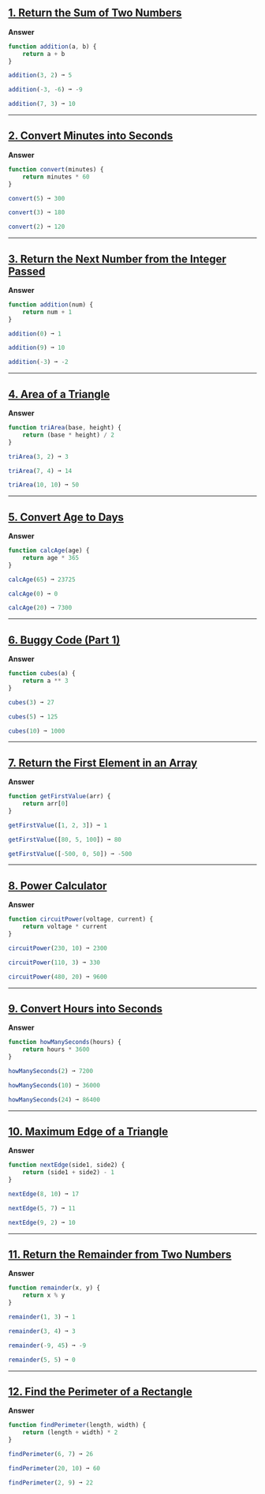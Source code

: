 ## [1. Return the Sum of Two Numbers](https://edabit.com/challenge/3LpBLgNRyaHMvNb4j)

**Answer**

```js
function addition(a, b) {
	return a + b
}

addition(3, 2) ➞ 5

addition(-3, -6) ➞ -9

addition(7, 3) ➞ 10
```

---

## [2. Convert Minutes into Seconds](https://edabit.com/challenge/8q54MKnRrm89pSLmW)

**Answer**

```js
function convert(minutes) {
	return minutes * 60
}

convert(5) ➞ 300

convert(3) ➞ 180

convert(2) ➞ 120

```

---

## [3. Return the Next Number from the Integer Passed](https://edabit.com/challenge/NAQhEoxbofPidLxm9)

**Answer**

```js
function addition(num) {
	return num + 1
}

addition(0) ➞ 1

addition(9) ➞ 10

addition(-3) ➞ -2

```

---

## [4. Area of a Triangle](https://edabit.com/challenge/3CaszbdZYGN4otQD8)

**Answer**

```js
function triArea(base, height) {
	return (base * height) / 2
}

triArea(3, 2) ➞ 3

triArea(7, 4) ➞ 14

triArea(10, 10) ➞ 50

```

---

## [5. Convert Age to Days](https://edabit.com/challenge/bL7hSc6Zh4zZJzGmw)

**Answer**

```js
function calcAge(age) {
	return age * 365
}

calcAge(65) ➞ 23725

calcAge(0) ➞ 0

calcAge(20) ➞ 7300

```
---

## [6. Buggy Code (Part 1)](https://edabit.com/challenge/j7yQbF3J3rToHsDBP)

**Answer**

```js
function cubes(a) {
	return a ** 3
}

cubes(3) ➞ 27

cubes(5) ➞ 125

cubes(10) ➞ 1000

```
---

## [7. Return the First Element in an Array](https://edabit.com/challenge/QaApgtePE6QrCZ64o)

**Answer**

```js
function getFirstValue(arr) {
	return arr[0]
}

getFirstValue([1, 2, 3]) ➞ 1

getFirstValue([80, 5, 100]) ➞ 80

getFirstValue([-500, 0, 50]) ➞ -500

```
---

## [8. Power Calculator](https://edabit.com/challenge/wAdE9te55cowBLcPs)

**Answer**

```js
function circuitPower(voltage, current) {
	return voltage * current
}

circuitPower(230, 10) ➞ 2300

circuitPower(110, 3) ➞ 330

circuitPower(480, 20) ➞ 9600

```
---

## [9. Convert Hours into Seconds](https://edabit.com/challenge/6AnQqiEjkJdZrWhPS)

**Answer**

```js
function howManySeconds(hours) {
	return hours * 3600
}

howManySeconds(2) ➞ 7200

howManySeconds(10) ➞ 36000

howManySeconds(24) ➞ 86400

```
---

## [10. Maximum Edge of a Triangle](https://edabit.com/challenge/nhXofMMyrowMyr9Nv)

**Answer**

```js
function nextEdge(side1, side2) {
	return (side1 + side2) - 1
}

nextEdge(8, 10) ➞ 17

nextEdge(5, 7) ➞ 11

nextEdge(9, 2) ➞ 10

```
---

## [11. Return the Remainder from Two Numbers](https://edabit.com/challenge/Q2j5FTFtsk7PdzrQk)

**Answer**

```js
function remainder(x, y) {
	return x % y
}

remainder(1, 3) ➞ 1

remainder(3, 4) ➞ 3

remainder(-9, 45) ➞ -9

remainder(5, 5) ➞ 0

```
---

## [12. Find the Perimeter of a Rectangle](https://edabit.com/challenge/XnJ24rWW7iJkNrtsh)

**Answer**

```js
function findPerimeter(length, width) {
	return (length + width) * 2
}

findPerimeter(6, 7) ➞ 26

findPerimeter(20, 10) ➞ 60

findPerimeter(2, 9) ➞ 22
```

